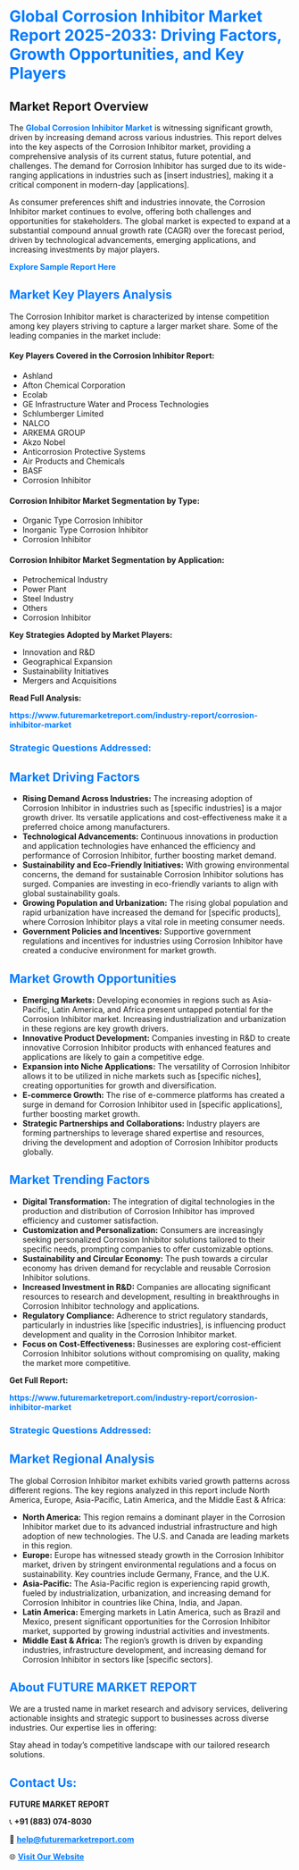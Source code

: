 <h1 style="color: #007BFF;">Global Corrosion Inhibitor Market Report 2025-2033: Driving Factors, Growth Opportunities, and Key Players</h1>

<section id="overview">
<h2>Market Report Overview</h2>
<p>The <a href="https://www.futuremarketreport.com/industry-report/corrosion-inhibitor-market" style="color: #007BFF; text-decoration: none;"><strong>Global Corrosion Inhibitor Market</strong></a> is witnessing significant growth, driven by increasing demand across various industries. This report delves into the key aspects of the Corrosion Inhibitor market, providing a comprehensive analysis of its current status, future potential, and challenges. The demand for Corrosion Inhibitor has surged due to its wide-ranging applications in industries such as [insert industries], making it a critical component in modern-day [applications].</p>
<p>As consumer preferences shift and industries innovate, the Corrosion Inhibitor market continues to evolve, offering both challenges and opportunities for stakeholders. The global market is expected to expand at a substantial compound annual growth rate (CAGR) over the forecast period, driven by technological advancements, emerging applications, and increasing investments by major players.</p>
</section>

<section id="overview">
<p><a href="https://www.futuremarketreport.com/request-sample/reportId=107078" style="color: #007BFF; text-decoration: none;"><strong>Explore Sample Report Here</strong></a></p>
</section>

<section id="key-players">
<h2 style="color: #007BFF;">Market Key Players Analysis</h2>
<p>The Corrosion Inhibitor market is characterized by intense competition among key players striving to capture a larger market share. Some of the leading companies in the market include:</p>
<h4>Key Players Covered in the Corrosion Inhibitor Report:</h4>
<ul><li>Ashland</li><li>Afton Chemical Corporation</li><li>Ecolab</li><li>GE Infrastructure Water and Process Technologies</li><li>Schlumberger Limited</li><li>NALCO</li><li>ARKEMA GROUP</li><li>Akzo Nobel</li><li>Anticorrosion Protective Systems</li><li>Air Products and Chemicals</li><li>BASF</li><li>Corrosion Inhibitor</li></ul>
<h4>Corrosion Inhibitor Market Segmentation by Type:</h4>
<ul><li>Organic Type Corrosion Inhibitor</li><li>Inorganic Type Corrosion Inhibitor</li><li>Corrosion Inhibitor</li></ul>

<h4>Corrosion Inhibitor Market Segmentation by Application:</h4>
<ul><li>Petrochemical Industry</li><li>Power Plant</li><li>Steel Industry</li><li>Others</li><li>Corrosion Inhibitor</li></ul>
<p><strong>Key Strategies Adopted by Market Players:</strong></p>
<ul>
<li>Innovation and R&D</li>
<li>Geographical Expansion</li>
<li>Sustainability Initiatives</li>
<li>Mergers and Acquisitions</li>
</ul>
</section>

<section>
<p><strong>Read Full Analysis: </strong></p><a href="https://www.futuremarketreport.com/industry-report/corrosion-inhibitor-market" style="color: #007BFF; text-decoration: none;"><strong>https://www.futuremarketreport.com/industry-report/corrosion-inhibitor-market</strong></a>
<h3 style="color: #007BFF;">Strategic Questions Addressed:</h3>
</section>

<section id="driving-factors">
<h2 style="color: #007BFF;">Market Driving Factors</h2>
<ul>
<li><strong>Rising Demand Across Industries:</strong> The increasing adoption of Corrosion Inhibitor in industries such as [specific industries] is a major growth driver. Its versatile applications and cost-effectiveness make it a preferred choice among manufacturers.</li>
<li><strong>Technological Advancements:</strong> Continuous innovations in production and application technologies have enhanced the efficiency and performance of Corrosion Inhibitor, further boosting market demand.</li>
<li><strong>Sustainability and Eco-Friendly Initiatives:</strong> With growing environmental concerns, the demand for sustainable Corrosion Inhibitor solutions has surged. Companies are investing in eco-friendly variants to align with global sustainability goals.</li>
<li><strong>Growing Population and Urbanization:</strong> The rising global population and rapid urbanization have increased the demand for [specific products], where Corrosion Inhibitor plays a vital role in meeting consumer needs.</li>
<li><strong>Government Policies and Incentives:</strong> Supportive government regulations and incentives for industries using Corrosion Inhibitor have created a conducive environment for market growth.</li>
</ul>
</section>

<section id="growth-opportunities">
<h2 style="color: #007BFF;">Market Growth Opportunities</h2>
<ul>
<li><strong>Emerging Markets:</strong> Developing economies in regions such as Asia-Pacific, Latin America, and Africa present untapped potential for the Corrosion Inhibitor market. Increasing industrialization and urbanization in these regions are key growth drivers.</li>
<li><strong>Innovative Product Development:</strong> Companies investing in R&D to create innovative Corrosion Inhibitor products with enhanced features and applications are likely to gain a competitive edge.</li>
<li><strong>Expansion into Niche Applications:</strong> The versatility of Corrosion Inhibitor allows it to be utilized in niche markets such as [specific niches], creating opportunities for growth and diversification.</li>
<li><strong>E-commerce Growth:</strong> The rise of e-commerce platforms has created a surge in demand for Corrosion Inhibitor used in [specific applications], further boosting market growth.</li>
<li><strong>Strategic Partnerships and Collaborations:</strong> Industry players are forming partnerships to leverage shared expertise and resources, driving the development and adoption of Corrosion Inhibitor products globally.</li>
</ul>
</section>

<section id="trending-factors">
<h2 style="color: #007BFF;">Market Trending Factors</h2>
<ul>
<li><strong>Digital Transformation:</strong> The integration of digital technologies in the production and distribution of Corrosion Inhibitor has improved efficiency and customer satisfaction.</li>
<li><strong>Customization and Personalization:</strong> Consumers are increasingly seeking personalized Corrosion Inhibitor solutions tailored to their specific needs, prompting companies to offer customizable options.</li>
<li><strong>Sustainability and Circular Economy:</strong> The push towards a circular economy has driven demand for recyclable and reusable Corrosion Inhibitor solutions.</li>
<li><strong>Increased Investment in R&D:</strong> Companies are allocating significant resources to research and development, resulting in breakthroughs in Corrosion Inhibitor technology and applications.</li>
<li><strong>Regulatory Compliance:</strong> Adherence to strict regulatory standards, particularly in industries like [specific industries], is influencing product development and quality in the Corrosion Inhibitor market.</li>
<li><strong>Focus on Cost-Effectiveness:</strong> Businesses are exploring cost-efficient Corrosion Inhibitor solutions without compromising on quality, making the market more competitive.</li>
</ul>
</section>

<section>
<p><strong>Get Full Report: </strong></p><a href="https://www.futuremarketreport.com/industry-report/corrosion-inhibitor-market" style="color: #007BFF; text-decoration: none;"><strong>https://www.futuremarketreport.com/industry-report/corrosion-inhibitor-market</strong></a>
<h3 style="color: #007BFF;">Strategic Questions Addressed:</h3>
</section>


<section id="regional-analysis">
<h2 style="color: #007BFF;">Market Regional Analysis</h2>
<p>The global Corrosion Inhibitor market exhibits varied growth patterns across different regions. The key regions analyzed in this report include North America, Europe, Asia-Pacific, Latin America, and the Middle East & Africa:</p>
<ul>
<li><strong>North America:</strong> This region remains a dominant player in the Corrosion Inhibitor market due to its advanced industrial infrastructure and high adoption of new technologies. The U.S. and Canada are leading markets in this region.</li>
<li><strong>Europe:</strong> Europe has witnessed steady growth in the Corrosion Inhibitor market, driven by stringent environmental regulations and a focus on sustainability. Key countries include Germany, France, and the U.K.</li>
<li><strong>Asia-Pacific:</strong> The Asia-Pacific region is experiencing rapid growth, fueled by industrialization, urbanization, and increasing demand for Corrosion Inhibitor in countries like China, India, and Japan.</li>
<li><strong>Latin America:</strong> Emerging markets in Latin America, such as Brazil and Mexico, present significant opportunities for the Corrosion Inhibitor market, supported by growing industrial activities and investments.</li>
<li><strong>Middle East & Africa:</strong> The region’s growth is driven by expanding industries, infrastructure development, and increasing demand for Corrosion Inhibitor in sectors like [specific sectors].</li>
</ul>
</section>

<footer>
<h2 style="color: #007BFF;">About FUTURE MARKET REPORT</h2>
<p>We are a trusted name in market research and advisory services, delivering actionable insights and strategic support to businesses across diverse industries. Our expertise lies in offering:</p>

<p>Stay ahead in today’s competitive landscape with our tailored research solutions.</p>

<h2 style="color: #007BFF;">Contact Us:</h2>
<p><strong>FUTURE MARKET REPORT</strong></p>
<p>📞 <strong>+91 (883) 074-8030</strong></p>
<p>📧 <strong><a href="mailto:help@futuremarketreport.com" style="color: #007BFF;">help@futuremarketreport.com</a></strong></p>
<p>🌐 <strong><a href="https://www.futuremarketreport.com/" style="color: #007BFF;">Visit Our Website</a></strong></p>
</footer>